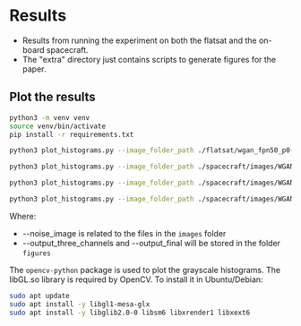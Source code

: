 # Results

- Results from running the experiment on both the flatsat and the on-board spacecraft.
- The "extra" directory just contains scripts to generate figures for the paper. 

## Plot the results

```bash
python3 -m venv venv
source venv/bin/activate
pip install -r requirements.txt

python3 plot_histograms.py --image_folder_path ./flatsat/wgan_fpn50_p0-8_01 --reference_folder_path flatsat/wgan_fpn50_p0-8_01 --noise_image fpn50.p6 --output_three_channels histogram_rgb_denoised_wgan_p6.svg --output_final histogram_grayscale_original_and_denoised_wgan_p0-8.svg --caption_histogram "WGAN Denoised (margin is 6 pixels)"

python3 plot_histograms.py --image_folder_path ./spacecraft/images/WGAN_FPN50/Earth/1695963889066 --reference_folder_path ./spacecraft/images/WGAN_FPN50/Earth/1695963889066 --noise_image fpn50 --output_three_channels histogram_rgb_denoised_wgan_1695963889066.svg --output_final histogram_grayscale_original_and_denoised_wgan_1695963889066.svg --caption_histogram "WGAN Denoised"

python3 plot_histograms.py --image_folder_path ./spacecraft/images/WGAN_FPN50/Earth/1695964476824 --reference_folder_path ./spacecraft/images/WGAN_FPN50/Earth/1695964476824 --noise_image fpn50 --output_three_channels histogram_rgb_denoised_wgan_1695964476824.svg --output_final histogram_grayscale_original_and_denoised_wgan_1695964476824.svg --caption_histogram "WGAN Denoised"

python3 plot_histograms.py --image_folder_path ./spacecraft/images/WGAN_FPN50/Earth/1697455926224 --reference_folder_path ./spacecraft/images/WGAN_FPN50/Earth/1697455926224 --noise_image fpn50 --output_three_channels histogram_rgb_denoised_wgan_1697455926224.svg --output_final histogram_grayscale_original_and_denoised_wgan_1697455926224.svg --caption_histogram "WGAN Denoised"
```

Where:
- --noise_image is related to the files in the `images` folder 
- --output_three_channels and --output_final will be stored in the folder `figures`

The `opencv-python` package is used to plot the grayscale histograms. The libGL.so library is required by OpenCV. To install it in Ubuntu/Debian:
```bash
sudo apt update
sudo apt install -y libgl1-mesa-glx
sudo apt install -y libglib2.0-0 libsm6 libxrender1 libxext6
```